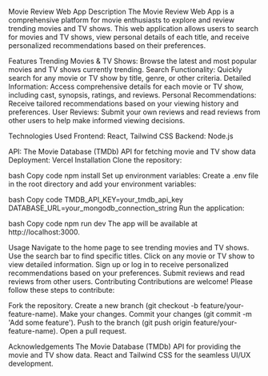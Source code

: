 Movie Review Web App
Description
The Movie Review Web App is a comprehensive platform for movie enthusiasts to explore and review trending movies and TV shows. This web application allows users to search for movies and TV shows, view personal details of each title, and receive personalized recommendations based on their preferences.

Features
Trending Movies & TV Shows: Browse the latest and most popular movies and TV shows currently trending.
Search Functionality: Quickly search for any movie or TV show by title, genre, or other criteria.
Detailed Information: Access comprehensive details for each movie or TV show, including cast, synopsis, ratings, and reviews.
Personal Recommendations: Receive tailored recommendations based on your viewing history and preferences.
User Reviews: Submit your own reviews and read reviews from other users to help make informed viewing decisions.

Technologies Used
Frontend: React, Tailwind CSS
Backend: Node.js

API: The Movie Database (TMDb) API for fetching movie and TV show data
Deployment: Vercel 
Installation
Clone the repository:



bash
Copy code
npm install
Set up environment variables:
Create a .env file in the root directory and add your environment variables:

bash
Copy code
TMDB_API_KEY=your_tmdb_api_key
DATABASE_URL=your_mongodb_connection_string
Run the application:

bash
Copy code
npm run dev
The app will be available at http://localhost:3000.

Usage
Navigate to the home page to see trending movies and TV shows.
Use the search bar to find specific titles.
Click on any movie or TV show to view detailed information.
Sign up or log in to receive personalized recommendations based on your preferences.
Submit reviews and read reviews from other users.
Contributing
Contributions are welcome! Please follow these steps to contribute:

Fork the repository.
Create a new branch (git checkout -b feature/your-feature-name).
Make your changes.
Commit your changes (git commit -m 'Add some feature').
Push to the branch (git push origin feature/your-feature-name).
Open a pull request.


Acknowledgements
The Movie Database (TMDb) API for providing the movie and TV show data.
React and Tailwind CSS for the seamless UI/UX development.

